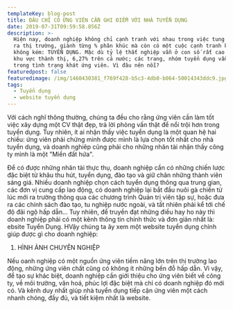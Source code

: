 ```yaml
---
templateKey: blog-post
title: ĐÂU CHỈ CÓ ỨNG VIÊN CẦN GHI ĐIỂM VỚI NHÀ TUYỂN DỤNG
date: 2019-07-31T09:59:58.856Z
description: >-
  Hiện nay, doanh nghiệp không chỉ cạnh tranh với nhau trong việc tung sản phẩm
  ra thị trường, giành từng % phân khúc mà còn có một cuộc cạnh tranh khốc liệt
  không kém: TUYỂN DỤNG. Mặc dù tỷ lệ thất nghiệp vẫn ở con số rất cao 10,21% ở
  khu vực thành thị, 6,27% trên cả nước; các trang, nhóm tuyển dụng vẫn đang
  trong tình trạng khát ứng viên. Vì đâu nên nỗi?
featuredpost: false
featuredimage: /img/1460430381_f769f428-b5c3-4db0-b064-50014343ddc9.jpg
tags:
  - Tuyển dụng
  - website tuyển dụng
---
```

Với cách nghĩ thông thường, chúng ta đều cho rằng ứng viên cần làm tốt việc xây dựng một CV thật đẹp, trả lời phỏng vấn thật  để nổi trội hơn trong tuyển dụng. Tuy nhiên, ít ai nhận thấy việc  tuyển dụng là một quan hệ hai chiều: ứng viên phải chứng minh được mình là lựa chọn tốt nhất cho nhà tuyển dụng, và doanh nghiêp cũng phải cho những nhân tài nhận thấy công ty mình là một "Miền đất hứa".

Để có được những nhân tài thực thụ, doanh nghiệp cần có những chiến lược đặc biệt từ khâu thu hút, tuyển dụng, đào tạo và giữ chân những thành viên sáng giá. Nhiều doanh nghiệp chọn cách tuyển dụng thông qua trung gian, các đơn vị cung cấp lao động, có doanh nghiệp lại bắt đầu nuôi gà chiến từ lúc mới ra trường thông qua các chương trình Quản trị viên tập sự, hoặc đưa ra các chính sách đào tạo, tu nghiệp nước ngoài, và tất nhiên phải kể tới chế độ đãi ngộ hấp dẫn... Tuy nhiên, để truyền đạt những điều hay ho này thì doanh nghiệp phải có một kênh thông tin chính thức và đơn giản nhất là: ebsite Tuyển Dụng. HVậy chúng ta ãy xem một website tuyển dụng chỉnh   giúp được gì cho doanh nghiệp:

1. HÌNH ẢNH CHUYÊN NGHIỆP

Nếu oanh nghiệp có một nguồn ứng viên tiềm năng lớn trên thị trường lao động,  những ứng viên chất  cũng có không ít những bến đỗ hấp dẫn. Vì vậy, để tạo sự khác biệt, doanh nghiệp cần giới thiệu cho ứng viên biết về công ty, về môi trường, văn hoá, phúc lợi đặc biệt mà chỉ có doanh nghiệp đó mới có. Và kênh duy nhất giúp nhà tuyển dụng tiếp cận ứng viên một cách nhanh chóng, đầy đủ, và tiết kiệm nhất là website.
